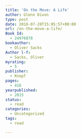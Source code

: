 ```yaml
---
title: 'On the Move: A Life'
author: Glenn Dixon
type: post
date: 2018-07-28T15:05:57+00:00
url: /on-the-move-a-life/
Book Id:
  - 24976878
bookauthor:
  - Oliver Sacks
Author l-f:
  - Sacks, Oliver
myrating:
  - 5
publisher:
  - Knopf
pages:
  - 416
yearpublished:
  - 2015
status:
  - read
categories:
  - Uncategorized
tags:
  - read

---
```

